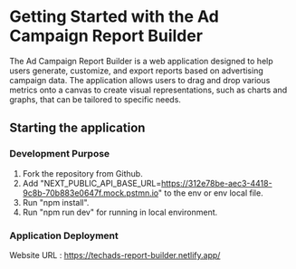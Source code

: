 # Getting Started with the Ad Campaign Report Builder

The Ad Campaign Report Builder is a web application designed to help users generate, customize, and export reports based on advertising campaign data. The application allows users to drag and drop various metrics onto a canvas to create visual representations, such as charts and graphs, that can be tailored to specific needs.

## Starting the application

### Development Purpose

1. Fork the repository from Github.
2. Add "NEXT_PUBLIC_API_BASE_URL=https://312e78be-aec3-4418-9c8b-70b883e0647f.mock.pstmn.io"
   to the env or env local file.
3. Run "npm install".
4. Run "npm run dev" for running in local environment.

### Application Deployment

Website URL : https://techads-report-builder.netlify.app/
